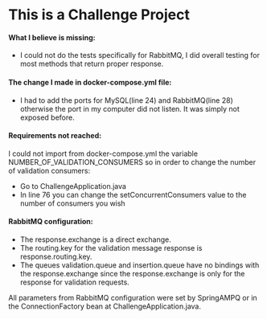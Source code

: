 # This is a Challenge Project
#### What I believe is missing:
- I could not do the tests specifically for RabbitMQ, I did overall testing for most methods that return proper response. 

#### The change I made in docker-compose.yml file:
- I had to add the ports for MySQL(line 24) and RabbitMQ(line 28) otherwise the port in my computer did not listen. It was simply not exposed before.  

#### Requirements not reached:
I could not import from docker-compose.yml the variable NUMBER_OF_VALIDATION_CONSUMERS so in order to change the number of validation consumers:
- Go to ChallengeApplication.java
- In line 76 you can change the setConcurrentConsumers value to the number of consumers you wish

#### RabbitMQ configuration:
- The response.exchange is a direct exchange.
- The routing.key for the validation message response is response.routing.key.
- The queues validation.queue and insertion.queue have no bindings with the response.exchange since the response.exchange is only for the response for validation requests.

All parameters from RabbitMQ configuration were set by SpringAMPQ or in the ConnectionFactory bean at ChallengeApplication.java.
